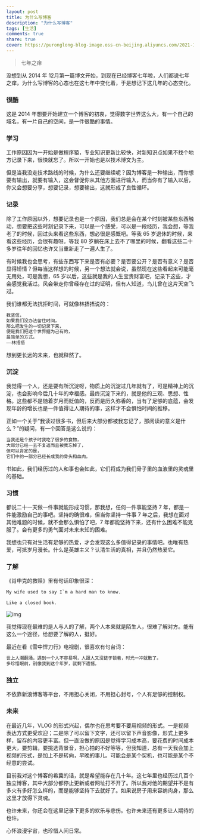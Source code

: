 ```yaml
---
layout: post
title: 为什么写博客
description: "为什么写博客"
tags: [生活]
comments: true
share: true
cover: https://puronglong-blog-image.oss-cn-beijing.aliyuncs.com/2021-12-28-061209.jpg
---
```


> 七年之痒

<!-- more -->

没想到从 2014 年 12月第一篇博文开始，到现在已经博客七年啦，人们都说七年之痒，为什么写博客的心态也在这七年中变化着，于是想记下这几年的心态变化。

### 很酷

这是 2014 年想要开始建立一个博客的初衷，觉得数字世界这么大，有一个自己的域名，有一片自己的空间，是一件很酷的事情。

### 学习

工作原因因为一开始是做程序猿，专业知识更新比较快，对新知识点如果不找个地方记录下来，很快就忘了。所以一开始也是以技术博文为主。

但是当我没走技术路线的时候，为什么还要继续呢？因为博客是一种输出，而你想要有输出，就要有输入，这会督促你从其他方面进行输入，而当你有了输入以后，你又会想要分享，想要记录，想要输出，这就形成了良性循环。

### 记录

除了工作原因以外，想要记录也是一个原因，我们总是会在某个时刻被某些东西触动，想要把这些时刻记录下来，可以是一个感受，可以是一段经历，我会想，等我老了的时候，回过头来看这些东西，想必很是感慨吧。等我 65 岁退休的时候，来看这些经历，会很有趣呀。等我 80 岁躺在床上去不了哪里的时候，翻看这些二十多岁往年的回忆也许又当重新走了一遍人生了。

有时候我也会思考，有些东西写下来是否有必要？是否要公开？是否有意义？是否显得矫情？但每当这样想的时候，另一个想法就会说，虽然现在这些看起来可能毫无用处，可是我想，65 岁以后，这些就是我的人生宝贵财富吧，记录下这些，才会感觉我活过。风会带走你曾经存在过的证明，但有人知道，鸟儿曾在这片天空飞过。

我们谁都无法抗拒时间，可就像林捂捂说的：

```html
我坚信，
如果我们没办法留住时间，
那么把发生的一切记录下来，
便是我们把这个世界据为己有的，
最简单的方式。
——林捂捂
```

想到更长远的未来，也就释然了。

### 沉淀

我觉得一个人，还是要有所沉淀呀，物质上的沉淀过几年就有了，可是精神上的沉淀，也会影响今后几十年的幸福感。最终沉淀下来的，就是他的三观、思想、性格。这些都不是随着岁月而贬值的，反而是历久弥香的，当有了足够的底蕴，会发现年龄的增长也是一件值得让人期待的事，这样才不会惧怕时间的推移。

正如一个关于“我读过很多书，但后来大部分都被我忘记了，那阅读的意义是什么？”的疑问，有一个回答是这么说的：

```html
当我还是个孩子时我吃了很多的食物，
大部分已经一去不复返而且被我忘掉了，
但可以肯定的是，
它们中的一部分已经长成我的骨头和血肉。
```

书如此，我们经历过的人和事也会如此，它们将成为我们骨子里的血液里的灵魂里的基础。

### 习惯

都说二十一天做一件事就能形成习惯，那我想，任何一件事能坚持 7 年，都是一件能激励自己的事吧。坚持的确很难，但当你坚持一件事 7 年之后，我想在面对其他难题的时候，就不会那么惧怕了吧，7 年都能坚持下来，还有什么困难不能克服了。会有更多的勇气面对未来未知的困难。

我想也只有对生活有足够的热爱，才会发现这么多值得记录的事情吧。也唯有热爱，可抵岁月漫长。什么是英雄主义？认清生活的真相，并且仍然热爱它。

### 了解

《肖申克的救赎》里有句话印象很深：

```html
My wife used to say I`m a hard man to know.

Like a closed book.
```

![img](https://puronglong-blog-image.oss-cn-beijing.aliyuncs.com/20200420143230.png)

我觉得现在最难的是人与人的了解，两个人本来就是陌生人，很难了解对方。能有这么一个途径，给想要了解的人，挺好。

最近在看《雪中悍刀行》电视剧，很喜欢有句台词：

```html
世上人潮翻涌，遇到一个人不容易啊，人跟人又没链子锁着，时光一冲就散了。
多珍惜眼前，别像我到这个年岁，就剩下遗憾。
```

### 独立

不依靠新浪博客等平台，不用担心关闭，不用担心封号，个人有足够的控制权。

### 未来

在最近几年，VLOG 的形式兴起，偶尔也在思考要不要用视频的形式。一是视频表达方式更受欢迎；二是除了可以留下文字，还可以留下声音影像，形式上更多样，留存的内容更丰富。但一直没做的原因是觉得学习成本高，要花费的时间成本更大，要剪辑，要挑选背景音，担心拍的不好等等，但我知道，总有一天我会加上视频的形式，是加上不是转向，早晚的事儿。可能会是某个契机，也可能是某个不经意的尝试。

目前我对这个博客的希冀的话，就是希望能存在几十年。这七年里也经历过几百个独立博客，其中大部分都停止更新或者网址打不开了。所以我对他的期望并不是有多火有多好怎么样的，而是能够坚持下去就好了。如果说房子用来容纳肉身，那么这里才放得下灵魂。

也许未来，你还会在这里记录下更多的欢乐与悲伤。也许未来还有更多让人期待的也许。

心怀浪漫宇宙，也珍惜人间日常。
